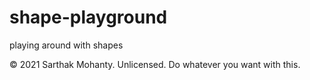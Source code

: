 # shape-playground
playing around with shapes

&copy; 2021 Sarthak Mohanty. Unlicensed. Do whatever you want with this.